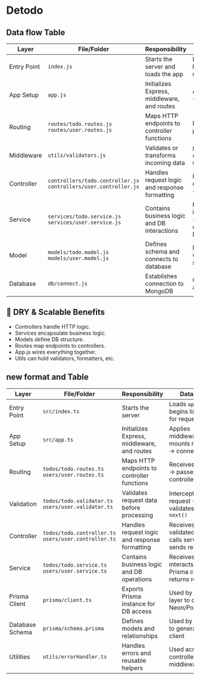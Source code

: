 # Detodo

##  Data flow Table

<table>
  <thead>
    <tr>
      <th>Layer</th>
      <th>File/Folder</th>
      <th>Responsibility</th>
      <th>Data Flow</th>
    </tr>
  </thead>
  <tbody>
    <tr>
      <td>Entry Point</td>
      <td><code>index.js</code></td>
      <td>Starts the server and loads the app</td>
      <td>Loads <code>app.js</code> and begins listening for requests</td>
    </tr>
    <tr>
      <td>App Setup</td>
      <td><code>app.js</code></td>
      <td>Initializes Express, middleware, and routes</td>
      <td>Applies middleware → mounts route files</td>
    </tr>
    <tr>
      <td>Routing</td>
      <td><code>routes/todo.routes.js</code><br><code>routes/user.routes.js</code></td>
      <td>Maps HTTP endpoints to controller functions</td>
      <td>Receives request → passes to controller</td>
    </tr>
    <tr>
      <td>Middleware</td>
      <td><code>utils/validators.js</code></td>
      <td>Validates or transforms incoming data</td>
      <td>Intercepts request → validates → calls <code>next()</code></td>
    </tr>
    <tr>
      <td>Controller</td>
      <td><code>controllers/todo.controller.js</code><br><code>controllers/user.controller.js</code></td>
      <td>Handles request logic and response formatting</td>
      <td>Receives validated data → calls service → sends response</td>
    </tr>
    <tr>
      <td>Service</td>
      <td><code>services/todo.service.js</code><br><code>services/user.service.js</code></td>
      <td>Contains business logic and DB interactions</td>
      <td>Receives data → interacts with model → connects/disconnects DB → returns result</td>
    </tr>
    <tr>
      <td>Model</td>
      <td><code>models/todo.model.js</code><br><code>models/user.model.js</code></td>
      <td>Defines schema and connects to database</td>
      <td>Receives data → validates schema → saves to DB</td>
    </tr>
    <tr>
      <td>Database</td>
      <td><code>db/connect.js</code></td>
      <td>Establishes connection to MongoDB</td>
      <td>Connects once during app startup</td>
    </tr>
  </tbody>
</table>



## 🧹 DRY & Scalable Benefits

- Controllers handle HTTP logic.
- Services encapsulate business logic.
- Models define DB structure.
- Routes map endpoints to controllers.
- App.js wires everything together.
- Utils can hold validators, formatters, etc.





## new format and Table

<table>
  <thead>
    <tr>
      <th>Layer</th>
      <th>File/Folder</th>
      <th>Responsibility</th>
      <th>Data Flow</th>
    </tr>
  </thead>
  <tbody>
    <tr>
      <td>Entry Point</td>
      <td><code>src/index.ts</code></td>
      <td>Starts the server</td>
      <td>Loads <code>app.ts</code> and begins listening for requests</td>
    </tr>
    <tr>
      <td>App Setup</td>
      <td><code>src/app.ts</code></td>
      <td>Initializes Express, middleware, and routes</td>
      <td>Applies middleware → mounts route files → connects DB</td>
    </tr>
    <tr>
      <td>Routing</td>
      <td><code>todos/todo.routes.ts</code><br><code>users/user.routes.ts</code></td>
      <td>Maps HTTP endpoints to controller functions</td>
      <td>Receives request → passes to controller</td>
    </tr>
    <tr>
      <td>Validation</td>
      <td><code>todos/todo.validator.ts</code><br><code>users/user.validator.ts</code></td>
      <td>Validates request data before processing</td>
      <td>Intercepts request → validates → calls <code>next()</code></td>
    </tr>
    <tr>
      <td>Controller</td>
      <td><code>todos/todo.controller.ts</code><br><code>users/user.controller.ts</code></td>
      <td>Handles request logic and response formatting</td>
      <td>Receives validated data → calls service → sends response</td>
    </tr>
    <tr>
      <td>Service</td>
      <td><code>todos/todo.service.ts</code><br><code>users/user.service.ts</code></td>
      <td>Contains business logic and DB operations</td>
      <td>Receives data → interacts with Prisma client → returns result</td>
    </tr>
    <tr>
      <td>Prisma Client</td>
      <td><code>prisma/client.ts</code></td>
      <td>Exports Prisma instance for DB access</td>
      <td>Used by service layer to query Neon/PostgreSQL</td>
    </tr>
    <tr>
      <td>Database Schema</td>
      <td><code>prisma/schema.prisma</code></td>
      <td>Defines models and relationships</td>
      <td>Used by Prisma to generate typed client</td>
    </tr>
    <tr>
      <td>Utilities</td>
      <td><code>utils/errorHandler.ts</code></td>
      <td>Handles errors and reusable helpers</td>
      <td>Used across controllers and middleware</td>
    </tr>
  </tbody>
</table>

